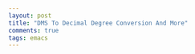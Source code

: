 ```yaml
---
layout: post
title: "DMS To Decimal Degree Conversion And More"
comments: true
tags: emacs
---
```


